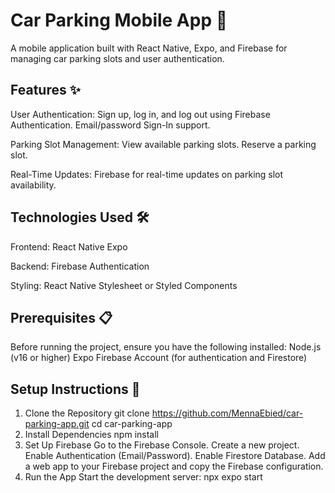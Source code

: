 # Car Parking Mobile App 🚗
 A mobile application built with React Native, Expo, and Firebase for managing car parking slots and user authentication.
 
## Features ✨
User Authentication:
Sign up, log in, and log out using Firebase Authentication.
Email/password Sign-In support.

Parking Slot Management:
View available parking slots.
Reserve a parking slot.

Real-Time Updates:
Firebase for real-time updates on parking slot availability.

## Technologies Used 🛠️
Frontend:
React Native
Expo

Backend:
Firebase Authentication

Styling:
React Native Stylesheet or Styled Components

## Prerequisites 📋
Before running the project, ensure you have the following installed:
Node.js (v16 or higher)
Expo 
Firebase Account (for authentication and Firestore)

## Setup Instructions 🚀

1. Clone the Repository
git clone https://github.com/MennaEbied/car-parking-app.git
cd car-parking-app
2. Install Dependencies
npm install
3. Set Up Firebase
Go to the Firebase Console.
Create a new project.
Enable Authentication (Email/Password).
Enable Firestore Database.
Add a web app to your Firebase project and copy the Firebase configuration.
4. Run the App
Start the development server:
npx expo start
